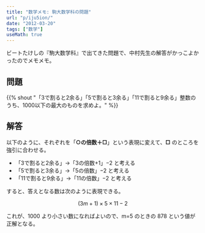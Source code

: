 ```yaml
---
title: "数学メモ: 駒大数学科の問題"
url: "p/iju5ion/"
date: "2012-03-20"
tags: ["数学"]
useMath: true
---
```


ビートたけしの『駒大数学科』で出てきた問題で、中村先生の解答がかっこよかったのでメモメモ。


問題
----

{{% shout "「3で割ると2余る」「5で割ると3余る」「11で割ると9余る」整数のうち、1000以下の最大のものを求めよ。" %}}


解答
----

以下のように、それぞれを「**○の倍数＋□**」という表現に変えて、**□** のところを強引に合わせる。

* 「3で割ると2余る」→「3の倍数+1」−2 と考える
* 「5で割ると3余る」→「5の倍数」−2 と考える
* 「11で割ると9余る」→「11の倍数」−2 と考える

すると、答えとなる数は次のように表現できる。

$$
  (3m+1) \times 5 \times 11 - 2
$$

これが、1000 より小さい数になればよいので、m=5 のときの 878 という値が正解となる。

